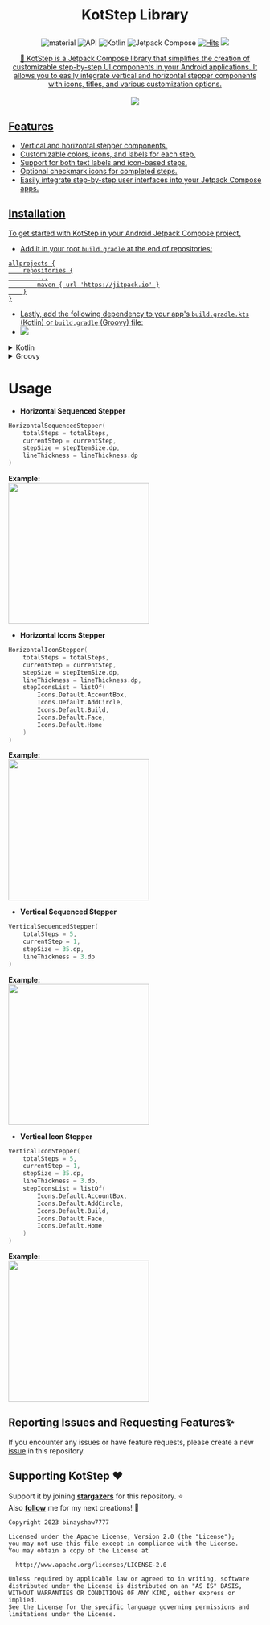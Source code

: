 <h1 align="center">

KotStep Library

</h1>
<p align="center">
 <img alt="material" src="https://custom-icon-badges.demolab.com/badge/material%20you-palegreen?style=for-the-badge&logoColor=black&logo=material-you"/></a>
  <img alt="API" src="https://img.shields.io/badge/Api%2021+-50f270?logo=android&logoColor=black&style=for-the-badge"/></a>
  <img alt="Kotlin" src="https://img.shields.io/badge/Kotlin-a503fc?logo=kotlin&logoColor=white&style=for-the-badge"/></a>
  <img alt="Jetpack Compose" src="https://img.shields.io/static/v1?style=for-the-badge&message=Jetpack+Compose&color=4285F4&logo=Jetpack+Compose&logoColor=FFFFFF&label="/></a> 
  <a href="https://hits.sh/github.com/binayshaw7777/KotStep/"><img alt="Hits" src="https://hits.sh/github.com/binayshaw7777/KotStep.svg?style=for-the-badge&label=Views&extraCount=10&color=54856b"/></a>
  <a href="https://github.com/binayshaw7777/KotStep/releases/latest"><img src="https://img.shields.io/github/v/release/binayshaw7777/KotStep?color=purple&include_prereleases&logo=github&style=for-the-badge"/>
</p>

<p align="center">💜 KotStep is a Jetpack Compose library that simplifies the creation of customizable step-by-step UI components in your Android applications. It allows you to easily integrate vertical and horizontal stepper components with icons, titles, and various customization options.
<br>
<br>
<img src="https://github.com/binayshaw7777/KotStep/assets/62587060/2cf2c41a-6812-484a-bcdc-d5f72cad94f0"/>
</p>

## Features

- Vertical and horizontal stepper components.
- Customizable colors, icons, and labels for each step.
- Support for both text labels and icon-based steps.
- Optional checkmark icons for completed steps.
- Easily integrate step-by-step user interfaces into your Jetpack Compose apps.

## Installation

To get started with KotStep in your Android Jetpack Compose project, 
- Add it in your root `build.gradle` at the end of repositories:

```
allprojects {
	repositories {
		...
	    maven { url 'https://jitpack.io' }
    }
}
```

- Lastly, add the following dependency to your app's `build.gradle.kts` (Kotlin) or `build.gradle` (Groovy) file:
- [![](https://jitpack.io/v/binayshaw7777/KotStep.svg)](https://jitpack.io/#binayshaw7777/KotStep)

<details>
<summary>Kotlin</summary>
<br>

```kotlin
dependencies {
    implementation("com.github.binayshaw7777:KotStep:$currentVersion")
}
```
</details>

<details>
<summary>Groovy</summary>
<br>

```kotlin
dependencies {
    implementation 'com.github.binayshaw7777:KotStep:$currentVersion'
}
```
</details>

# Usage

- <b>Horizontal Sequenced Stepper</b>

```kotlin
HorizontalSequencedStepper(
    totalSteps = totalSteps,
    currentStep = currentStep,
    stepSize = stepItemSize.dp,
    lineThickness = lineThickness.dp
)
```

<b>Example:</b><br>
<img src="https://github.com/binayshaw7777/KotStep/assets/62587060/d2681946-d827-4c1d-ac6f-95b162e64009" width="280"/>

- <b>Horizontal Icons Stepper</b>

```kotlin
HorizontalIconStepper(
    totalSteps = totalSteps,
    currentStep = currentStep,
    stepSize = stepItemSize.dp,
    lineThickness = lineThickness.dp,
    stepIconsList = listOf(
        Icons.Default.AccountBox,
        Icons.Default.AddCircle,
        Icons.Default.Build,
        Icons.Default.Face,
        Icons.Default.Home
    )
)
```

<b>Example:</b><br>
<img src="https://github.com/binayshaw7777/KotStep/assets/62587060/160962f6-7f5c-476c-b688-a4eded2712d9" width="280"/>


- <b>Vertical Sequenced Stepper</b>

```kotlin
VerticalSequencedStepper(
    totalSteps = 5,
    currentStep = 1,
    stepSize = 35.dp,
    lineThickness = 3.dp
)       
```

<b>Example:</b><br>
<img src="https://github.com/binayshaw7777/KotStep/assets/62587060/3b4d84e1-e2c6-4305-95dd-8cf1bc1dc1ee" width="280"/>


- <b>Vertical Icon Stepper</b>

```kotlin
VerticalIconStepper(
    totalSteps = 5,
    currentStep = 1,
    stepSize = 35.dp,
    lineThickness = 3.dp,
    stepIconsList = listOf(
        Icons.Default.AccountBox,
        Icons.Default.AddCircle,
        Icons.Default.Build,
        Icons.Default.Face,
        Icons.Default.Home
    )
)
```

<b>Example:</b><br>
<img src="https://github.com/binayshaw7777/KotStep/assets/62587060/63ba0fab-038d-4b8d-83a2-44554a783aa9" width="280"/>


## Reporting Issues and Requesting Features✨
If you encounter any issues or have feature requests, please create a new [issue](https://github.com/binayshaw7777/KotStep/issues) in this repository.

## Supporting KotStep :heart:
Support it by joining __[stargazers](https://github.com/binayshaw7777/KotStep/stargazers)__ for this repository. :star: <br>
Also __[follow](https://github.com/binayshaw7777)__ me for my next creations! 🤩

```
Copyright 2023 binayshaw7777

Licensed under the Apache License, Version 2.0 (the "License");
you may not use this file except in compliance with the License.
You may obtain a copy of the License at

  http://www.apache.org/licenses/LICENSE-2.0

Unless required by applicable law or agreed to in writing, software
distributed under the License is distributed on an "AS IS" BASIS,
WITHOUT WARRANTIES OR CONDITIONS OF ANY KIND, either express or implied.
See the License for the specific language governing permissions and
limitations under the License.
```
